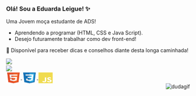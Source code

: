 ### Olá! Sou a Eduarda Leigue! ✨

Uma Jovem moça estudante de ADS!

- Aprendendo a programar (HTML, CSS e Java Script).
- Desejo futuramente trabalhar como dev front-end!

📧 Disponível para receber dicas e conselhos diante desta longa caminhada! 

<div>
  <a href="https://instagram.com/leigueed" target="_blank"><img src="https://img.shields.io/badge/-Instagram-%23E4405F?style=for-the-badge&logo=instagram&logoColor=white" target="_blank"></a>
</div>


<div>
  <a href="https://github.com/leigueed">
    <img width="50%" src="https://github-readme-stats.vercel.app/api?username=leigueed&show_icons=true&theme=merko&include_all_commits=true&count_private=true"/>
</div>

<div>
  <img align="center" alt="duda-HTML" height="30" width="40" src="https://raw.githubusercontent.com/devicons/devicon/master/icons/html5/html5-original.svg"/>
  <img align="center" alt="duda-CSS" height="30" width="40" src="https://raw.githubusercontent.com/devicons/devicon/master/icons/css3/css3-original.svg"/>
   <img align="center" alt="duda-Js" height="30" width="40" src="https://raw.githubusercontent.com/devicons/devicon/master/icons/javascript/javascript-plain.svg"/>
</div>

<img align="right" alt="dudagif" src="https://github.com/leigueed/leigueed/assets/157442206/e3ba7c57-d9fb-48f9-bee9-ad272a90ec58">
